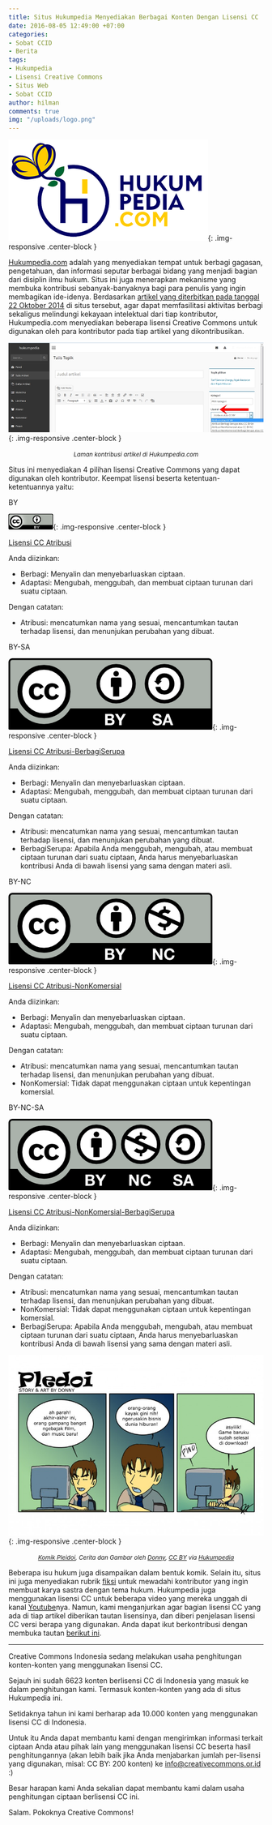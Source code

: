 ```yaml
---
title: Situs Hukumpedia Menyediakan Berbagai Konten Dengan Lisensi CC
date: 2016-08-05 12:49:00 +07:00
categories:
- Sobat CCID
- Berita
tags:
- Hukumpedia
- Lisensi Creative Commons
- Situs Web
- Sobat CCID
author: hilman
comments: true
img: "/uploads/logo.png"
---
```


![logo.png](/uploads/logo.png){: .img-responsive .center-block }

[Hukumpedia.com](http://www.hukumpedia.com/) adalah yang menyediakan tempat untuk berbagi gagasan, pengetahuan, dan informasi seputar berbagai bidang yang menjadi bagian dari disiplin ilmu hukum. Situs ini juga menerapkan mekanisme yang membuka kontribusi sebanyak-banyaknya bagi para penulis yang ingin membagikan ide-idenya. Berdasarkan [artikel yang diterbitkan pada tanggal 22 Oktober 2014](http://www.hukumpedia.com/kumipedia/resmi-hukumpedia-gunakan-lisensi-cc-id) di situs tersebut, agar dapat memfasilitasi aktivitas berbagi sekaligus melindungi kekayaan intelektual dari tiap kontributor, Hukumpedia.com menyediakan beberapa lisensi Creative Commons untuk digunakan oleh para kontributor pada tiap artikel yang dikontribusikan.

![Hukumpedia.jpg](/uploads/Hukumpedia.jpg){: .img-responsive .center-block }<center><small><i>Laman kontribusi artikel di Hukumpedia.com</i></small></center>

Situs ini menyediakan 4 pilihan lisensi Creative Commons yang dapat digunakan oleh kontributor. Keempat lisensi beserta ketentuan-ketentuannya yaitu:

BY

![BY.png](/uploads/BY.png){: .img-responsive .center-block }

[Lisensi CC Atribusi](https://creativecommons.org/licenses/by/4.0/deed.id)

Anda diizinkan:

* Berbagi: Menyalin dan menyebarluaskan ciptaan.
* Adaptasi: Mengubah, menggubah, dan membuat ciptaan turunan dari suatu ciptaan.

Dengan catatan:

* Atribusi: mencatumkan nama yang sesuai, mencantumkan tautan terhadap lisensi, dan menunjukan perubahan yang dibuat.

BY-SA

![by-sa.png](/uploads/by-sa.png){: .img-responsive .center-block }

[Lisensi CC Atribusi-BerbagiSerupa](https://creativecommons.org/licenses/by/4.0/deed.id)

Anda diizinkan:

* Berbagi: Menyalin dan menyebarluaskan ciptaan.
* Adaptasi: Mengubah, menggubah, dan membuat ciptaan turunan dari suatu ciptaan.

Dengan catatan:

* Atribusi: mencatumkan nama yang sesuai, mencantumkan tautan terhadap lisensi, dan menunjukan perubahan yang dibuat.
* BerbagiSerupa: Apabila Anda menggubah, mengubah, atau membuat ciptaan turunan dari suatu ciptaan, Anda harus menyebarluaskan kontribusi Anda di bawah lisensi yang sama dengan materi asli.

BY-NC

![by-nc.png](/uploads/by-nc.png){: .img-responsive .center-block }

[Lisensi CC Atribusi-NonKomersial](https://creativecommons.org/licenses/by/4.0/deed.id)

Anda diizinkan:

* Berbagi: Menyalin dan menyebarluaskan ciptaan.
* Adaptasi: Mengubah, menggubah, dan membuat ciptaan turunan dari suatu ciptaan.

Dengan catatan:

* Atribusi: mencatumkan nama yang sesuai, mencantumkan tautan terhadap lisensi, dan menunjukan perubahan yang dibuat.
* NonKomersial: Tidak dapat menggunakan ciptaan untuk kepentingan komersial.

BY-NC-SA

![by-nc-sa.png](/uploads/by-nc-sa.png){: .img-responsive .center-block }

[Lisensi CC Atribusi-NonKomersial-BerbagiSerupa](https://creativecommons.org/licenses/by-nc-sa/4.0/deed.id)

Anda diizinkan:

* Berbagi: Menyalin dan menyebarluaskan ciptaan.
* Adaptasi: Mengubah, menggubah, dan membuat ciptaan turunan dari suatu ciptaan.

Dengan catatan:

* Atribusi: mencatumkan nama yang sesuai, mencantumkan tautan terhadap lisensi, dan menunjukan perubahan yang dibuat.
* NonKomersial: Tidak dapat menggunakan ciptaan untuk kepentingan komersial.
* BerbagiSerupa: Apabila Anda menggubah, mengubah, atau membuat ciptaan turunan dari suatu ciptaan, Anda harus menyebarluaskan kontribusi Anda di bawah lisensi yang sama dengan materi asli.

![1424353923120695676.jpg](/uploads/1424353923120695676.jpg){: .img-responsive .center-block }<center><small><i><a href="http://www.hukumpedia.com/donnies/pembajakan-yang-tak-disadari">Komik Pleidoi</a>, Cerita dan Gambar oleh <a href="http://www.hukumpedia.com/donnies#">Donny</a>, <a href="https://creativecommons.org/licenses/by/4.0/deed.id">CC BY</a> via <a href="http://www.hukumpedia.com/">Hukumpedia</a></i></small></center>

Beberapa isu hukum juga disampaikan dalam bentuk komik. Selain itu, situs ini juga menyediakan rubrik [fiksi](http://www.hukumpedia.com/category/fiksi-dan-ulasan) untuk mewadahi kontributor yang ingin membuat karya sastra dengan tema hukum. Hukumpedia juga menggunakan lisensi CC untuk beberapa video yang mereka unggah di kanal [Youtube](https://www.youtube.com/channel/UCsuAHzwNjVSy3QtZFH38AgQ)nya. Namun, kami menganjurkan agar bagian lisensi CC yang ada di tiap artikel diberikan tautan lisensinya, dan diberi penjelasan lisensi CC versi berapa yang digunakan. Anda dapat ikut berkontribusi dengan membuka tautan [berikut ini](http://www.hukumpedia.com/signup).

------

Creative Commons Indonesia sedang melakukan usaha penghitungan konten-konten yang menggunakan lisensi CC.
 
Sejauh ini sudah 6623 konten berlisensi CC di Indonesia yang masuk ke dalam penghitungan kami. Termasuk konten-konten yang ada di situs Hukumpedia ini.
 
Setidaknya tahun ini kami berharap ada 10.000 konten yang menggunakan lisensi CC di Indonesia.
 
Untuk itu Anda dapat membantu kami dengan mengirimkan informasi terkait ciptaan Anda atau pihak lain yang menggunakan lisensi CC beserta hasil penghitungannya (akan lebih baik jika Anda menjabarkan jumlah per-lisensi yang digunakan, misal: CC BY: 200 konten) ke info@creativecommons.or.id :)
 
Besar harapan kami Anda sekalian dapat membantu kami dalam usaha penghitungan ciptaan berlisensi CC ini.
 
Salam.
Pokoknya Creative Commons!
